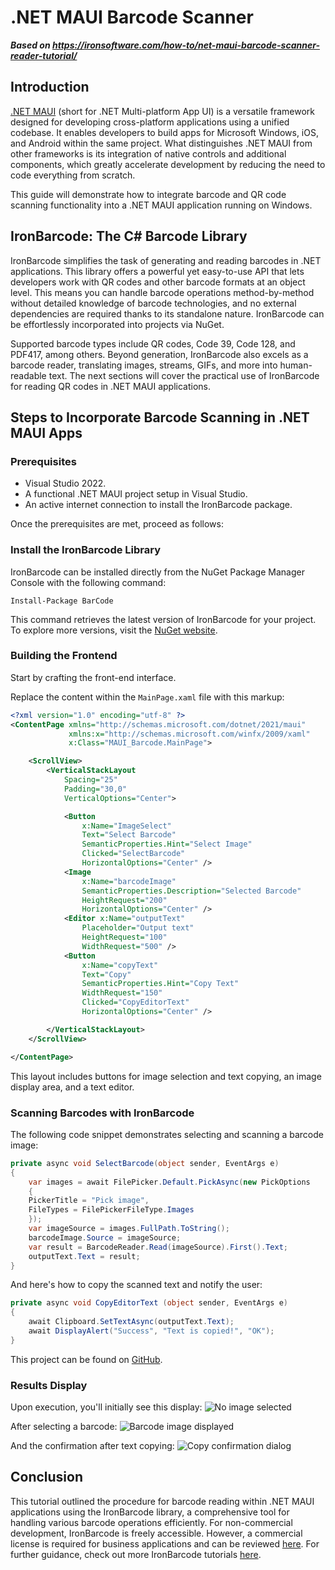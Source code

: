 # .NET MAUI Barcode Scanner

***Based on <https://ironsoftware.com/how-to/net-maui-barcode-scanner-reader-tutorial/>***


## Introduction

[.NET MAUI](https://learn.microsoft.com/en-us/dotnet/maui/what-is-maui) (short for .NET Multi-platform App UI) is a versatile framework designed for developing cross-platform applications using a unified codebase. It enables developers to build apps for Microsoft Windows, iOS, and Android within the same project. What distinguishes .NET MAUI from other frameworks is its integration of native controls and additional components, which greatly accelerate development by reducing the need to code everything from scratch.

This guide will demonstrate how to integrate barcode and QR code scanning functionality into a .NET MAUI application running on Windows.

## IronBarcode: The C# Barcode Library

IronBarcode simplifies the task of generating and reading barcodes in .NET applications. This library offers a powerful yet easy-to-use API that lets developers work with QR codes and other barcode formats at an object level. This means you can handle barcode operations method-by-method without detailed knowledge of barcode technologies, and no external dependencies are required thanks to its standalone nature. IronBarcode can be effortlessly incorporated into projects via NuGet.

Supported barcode types include QR codes, Code 39, Code 128, and PDF417, among others. Beyond generation, IronBarcode also excels as a barcode reader, translating images, streams, GIFs, and more into human-readable text. The next sections will cover the practical use of IronBarcode for reading QR codes in .NET MAUI applications.

## Steps to Incorporate Barcode Scanning in .NET MAUI Apps

### Prerequisites

- Visual Studio 2022.
- A functional .NET MAUI project setup in Visual Studio.
- An active internet connection to install the IronBarcode package.

Once the prerequisites are met, proceed as follows:

### Install the IronBarcode Library

IronBarcode can be installed directly from the NuGet Package Manager Console with the following command:

```shell
Install-Package BarCode
```

This command retrieves the latest version of IronBarcode for your project. To explore more versions, visit the [NuGet website](https://www.nuget.org/packages/BarCode/).

### Building the Frontend

Start by crafting the front-end interface.

Replace the content within the `MainPage.xaml` file with this markup:

```xml
<?xml version="1.0" encoding="utf-8" ?>
<ContentPage xmlns="http://schemas.microsoft.com/dotnet/2021/maui"
             xmlns:x="http://schemas.microsoft.com/winfx/2009/xaml"
             x:Class="MAUI_Barcode.MainPage">

    <ScrollView>
        <VerticalStackLayout
            Spacing="25"
            Padding="30,0"
            VerticalOptions="Center">

            <Button
                x:Name="ImageSelect"
                Text="Select Barcode"
                SemanticProperties.Hint="Select Image"
                Clicked="SelectBarcode"
                HorizontalOptions="Center" />
            <Image
                x:Name="barcodeImage"
                SemanticProperties.Description="Selected Barcode"
                HeightRequest="200"
                HorizontalOptions="Center" />
            <Editor x:Name="outputText"
                Placeholder="Output text"
                HeightRequest="100"
                WidthRequest="500" />
            <Button
                x:Name="copyText"
                Text="Copy"
                SemanticProperties.Hint="Copy Text"
                WidthRequest="150"
                Clicked="CopyEditorText"
                HorizontalOptions="Center" />

        </VerticalStackLayout>
    </ScrollView>

</ContentPage>
```

This layout includes buttons for image selection and text copying, an image display area, and a text editor.

### Scanning Barcodes with IronBarcode

The following code snippet demonstrates selecting and scanning a barcode image:

```cs
private async void SelectBarcode(object sender, EventArgs e)
{
    var images = await FilePicker.Default.PickAsync(new PickOptions
    {
    PickerTitle = "Pick image",
    FileTypes = FilePickerFileType.Images
    });
    var imageSource = images.FullPath.ToString();
    barcodeImage.Source = imageSource;
    var result = BarcodeReader.Read(imageSource).First().Text;
    outputText.Text = result;
}
```

And here's how to copy the scanned text and notify the user:

```cs
private async void CopyEditorText (object sender, EventArgs e)
{
    await Clipboard.SetTextAsync(outputText.Text);
    await DisplayAlert("Success", "Text is copied!", "OK");
}
```

This project can be found on [GitHub](https://github.com/tayyab-create/Read-and-Scan-Barcode-in-MAUI).

### Results Display

Upon execution, you'll initially see this display:
![No image selected](https://ironsoftware.com/static-assets/barcode/how-to/net-maui-barcode-scanner-reader-tutorial/net-maui-barcode-scanner-reader-tutorial-1.webp)

After selecting a barcode:
![Barcode image displayed](https://ironsoftware.com/static-assets/barcode/how-to/net-maui-barcode-scanner-reader-tutorial/net-maui-barcode-scanner-reader-tutorial-2.webp)

And the confirmation after text copying:
![Copy confirmation dialog](https://ironsoftware.com/static-assets/barcode/how-to/net-maui-barcode-scanner-reader-tutorial/net-maui-barcode-scanner-reader-tutorial-3.webp)

## Conclusion

This tutorial outlined the procedure for barcode reading within .NET MAUI applications using the IronBarcode library, a comprehensive tool for handling various barcode operations efficiently. For non-commercial development, IronBarcode is freely accessible. However, a commercial license is required for business applications and can be reviewed [here](https://ironsoftware.com/csharp/barcode/licensing/). For further guidance, check out more IronBarcode tutorials [here](https://ironsoftware.com/csharp/barcode/tutorials/reading-barcodes/).
